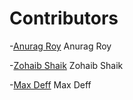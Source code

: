 # Contributors

-[Anurag Roy](https://github.com/NextThread)
  Anurag Roy

-[Zohaib Shaik](https://github.com/20481A5450)
  Zohaib Shaik

-[Max Deff](https://github.com/maxdef89)
  Max Deff
